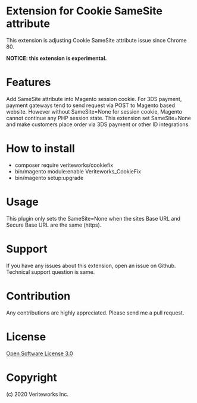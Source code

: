 # Extension for Cookie SameSite attribute
This extension is adjusting Cookie SameSite attribute issue since Chrome 80.

**NOTICE: this extension is experimental.**

# Features
Add SameSite attribute into Magento session cookie. For 3DS payment, payment gateways tend to send request via POST to Magento based website. However without SameSite=None for session cookie, Magento cannot continue any PHP session state.
This extension set SameSite=None and make customers place order via 3DS payment or other ID integrations. 

# How to install
 + composer require veriteworks/cookiefix
 + bin/magento module:enable Veriteworks_CookieFix
 + bin/magento setup:upgrade
 
# Usage

This plugin only sets the SameSite=None when the sites Base URL and Secure Base URL are the same (https).

# Support

If you have any issues about this extension, open an issue on Github.
Technical support question is same. 

# Contribution

Any contributions are highly appreciated. Please send me a pull request.

# License

[Open Software License 3.0](http://opensource.org/licenses/osl-3.0.php)

# Copyright

(c) 2020 Veriteworks Inc.
